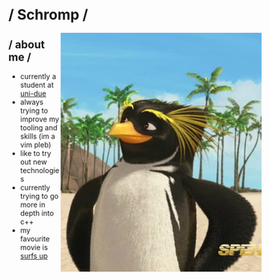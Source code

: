 <div>

  <h1> / Schromp / </h1>
  
<img align="right" width="400" alt="Shimarin" src="SurfsUp2WaveMania_901.jpg"/>

<h2> / about me /</h2>

- currently a student at [uni-due](https://www.uni-due.de/)
- always trying to improve my tooling and skills (im a vim pleb)
- like to try out new technologies
- currently trying to go more in depth into c++
- my favourite movie is [surfs up](https://www.imdb.com/title/tt0423294/)
  
  
<div align="right">
  </div>
  </div>
